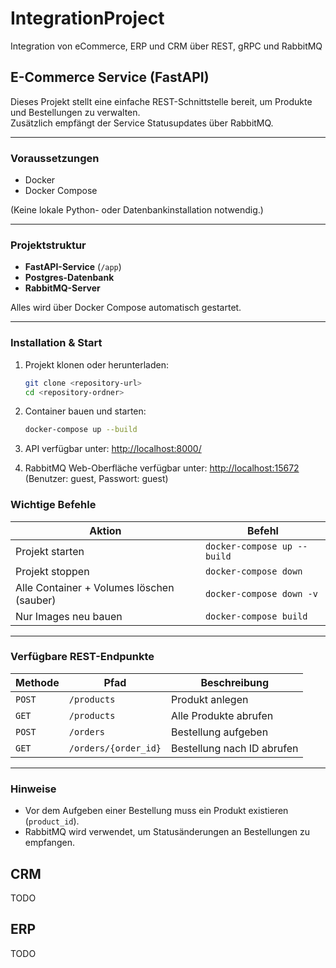 # IntegrationProject

 Integration von eCommerce, ERP und CRM über REST, gRPC und RabbitMQ

## E-Commerce Service (FastAPI)

Dieses Projekt stellt eine einfache REST-Schnittstelle bereit, um Produkte und Bestellungen zu verwalten.  
Zusätzlich empfängt der Service Statusupdates über RabbitMQ.

---

### Voraussetzungen

- Docker
- Docker Compose

(Keine lokale Python- oder Datenbankinstallation notwendig.)

---

### Projektstruktur

- **FastAPI-Service** (`/app`)
- **Postgres-Datenbank**
- **RabbitMQ-Server**

Alles wird über Docker Compose automatisch gestartet.

---

### Installation & Start

1. Projekt klonen oder herunterladen:

    ```bash
    git clone <repository-url>
    cd <repository-ordner>
    ```

2. Container bauen und starten:

    ```bash
    docker-compose up --build
    ```

3. API verfügbar unter:
    <http://localhost:8000/>

4. RabbitMQ Web-Oberfläche verfügbar unter:
    <http://localhost:15672> (Benutzer: guest, Passwort: guest)

### Wichtige Befehle

| Aktion                         | Befehl |
|---------------------------------|--------|
| Projekt starten                | `docker-compose up --build` |
| Projekt stoppen                | `docker-compose down` |
| Alle Container + Volumes löschen (sauber) | `docker-compose down -v` |
| Nur Images neu bauen           | `docker-compose build` |

---

### Verfügbare REST-Endpunkte

| Methode | Pfad | Beschreibung |
|---------|------|--------------|
| `POST`  | `/products` | Produkt anlegen |
| `GET`   | `/products` | Alle Produkte abrufen |
| `POST`  | `/orders` | Bestellung aufgeben |
| `GET`   | `/orders/{order_id}` | Bestellung nach ID abrufen |

---

### Hinweise

- Vor dem Aufgeben einer Bestellung muss ein Produkt existieren (`product_id`).
- RabbitMQ wird verwendet, um Statusänderungen an Bestellungen zu empfangen.

## CRM

TODO

## ERP

TODO
